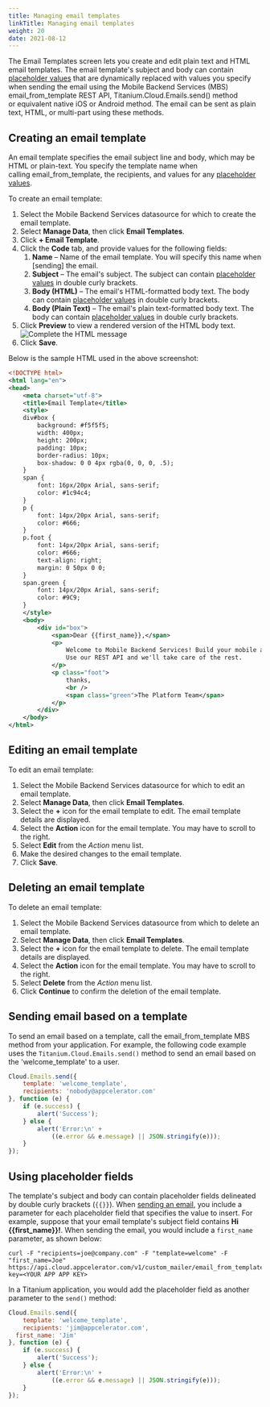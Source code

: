 ```yaml
---
title: Managing email templates
linkTitle: Managing email templates
weight: 20
date: 2021-08-12
---
```


The Email Templates screen lets you create and edit plain text and HTML email templates. The email template's subject and body can contain [placeholder values](#using-placeholder-fields) that are dynamically replaced with values you specify when sending the email using the Mobile Backend Services (MBS) email_from_template REST API, Titanium.Cloud.Emails.send() method or equivalent native iOS or Android method. The email can be sent as plain text, HTML, or multi-part using these methods.

## Creating an email template

An email template specifies the email subject line and body, which may be HTML or plain-text. You specify the template name when calling email_from_template, the recipients, and values for any [placeholder values](#using-placeholder-fields).

To create an email template:

1. Select the Mobile Backend Services datasource for which to create the email template.
2. Select **Manage Data**, then click **Email Templates**.
3. Click **\+ Email Template**.
4. Click the **Code** tab, and provide values for the following fields:
    1. **Name** – Name of the email template. You will specify this name when [sending] the email.
    2. **Subject** – The email's subject. The subject can contain [placeholder values](#using-placeholder-fields) in double curly brackets.
    3. **Body (HTML)** – The email's HTML-formatted body text. The body can contain [placeholder values](#using-placeholder-fields) in double curly brackets.
    4. **Body (Plain Text)** – The email's plain text-formatted body text. The body can contain [placeholder values](#using-placeholder-fields) in double curly brackets.
5. Click **Preview** to view a rendered version of the HTML body text.
    ![Complete the HTML message](/Images/email_template_latest.png)
6. Click **Save**.

Below is the sample HTML used in the above screenshot:

```xml
<!DOCTYPE html>
<html lang="en">
<head>
    <meta charset="utf-8">
    <title>Email Template</title>
    <style>
    div#box {
        background: #f5f5f5;
        width: 400px;
        height: 200px;
        padding: 10px;
        border-radius: 10px;
        box-shadow: 0 0 4px rgba(0, 0, 0, .5);
    }
    span {
        font: 16px/20px Arial, sans-serif;
        color: #1c94c4;
    }
    p {
        font: 14px/20px Arial, sans-serif;
        color: #666;
    }
    p.foot {
        font: 14px/20px Arial, sans-serif;
        color: #666;
        text-align: right;
        margin: 0 50px 0 0;
    }
    span.green {
        font: 14px/20px Arial, sans-serif;
        color: #9C9;
    }
    </style>
    <body>
        <div id="box">
            <span>Dear {{first_name}},</span>
            <p>
                Welcome to Mobile Backend Services! Build your mobile app without writing any server code.
                Use our REST API and we'll take care of the rest.
            </p>
            <p class="foot">
                thanks,
                <br />
                <span class="green">The Platform Team</span>
            </p>
        </div>
    </body>
</html>
```

## Editing an email template

To edit an email template:

1. Select the Mobile Backend Services datasource for which to edit an email template.
2. Select **Manage Data**, then click **Email Templates**.
3. Select the **+** icon for the email template to edit. The email template details are displayed.
4. Select the **Action** icon for the email template. You may have to scroll to the right.
5. Select **Edit** from the _Action_ menu list.
6. Make the desired changes to the email template.
7. Click **Save**.

## Deleting an email template

To delete an email template:

1. Select the Mobile Backend Services datasource from which to delete an email template.
2. Select **Manage Data**, then click **Email Templates**.
3. Select the **+** icon for the email template to delete. The email template details are displayed.
4. Select the **Action** icon for the email template. You may have to scroll to the right.
5. Select **Delete** from the _Action_ menu list.
6. Click **Continue** to confirm the deletion of the email template.

## Sending email based on a template

To send an email based on a template, call the email_from_template MBS method from your application. For example, the following code example uses the `Titanium.Cloud.Emails.send()` method to send an email based on the 'welcome_template' to a user.

```javascript
Cloud.Emails.send({
    template: 'welcome_template',
    recipients: 'nobody@appcelerator.com'
}, function (e) {
    if (e.success) {
        alert('Success');
    } else {
        alert('Error:\n' +
            ((e.error && e.message) || JSON.stringify(e)));
    }
});
```

## Using placeholder fields

The template's subject and body can contain placeholder fields delineated by double curly brackets (`{{}}`). When [sending an email](#sending-email-based-on-a-template), you include a parameter for each placeholder field that specifies the value to insert. For example, suppose that your email template's subject field contains **Hi {{first_name}}!**. When sending the email, you would include a `first_name` parameter, as shown below:

```
curl -F "recipients=joe@company.com" -F "template=welcome" -F "first_name=Joe" https://api.cloud.appcelerator.com/v1/custom_mailer/email_from_template.json?key=<YOUR APP APP KEY>
```

In a Titanium application, you would add the placeholder field as another parameter to the `send()` method:

```javascript
Cloud.Emails.send({
    template: 'welcome_template',
    recipients: 'jim@appcelerator.com',
  first_name: 'Jim'
}, function (e) {
    if (e.success) {
        alert('Success');
    } else {
        alert('Error:\n' +
            ((e.error && e.message) || JSON.stringify(e)));
    }
});
```
